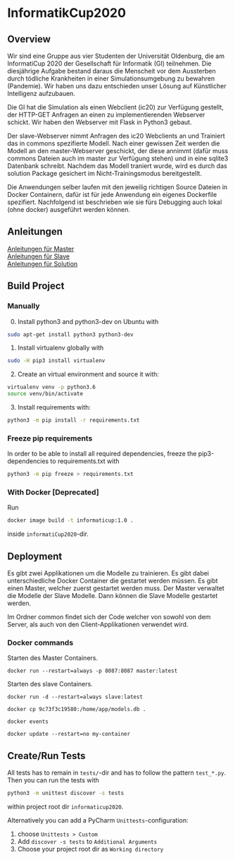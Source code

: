 # InformatikCup2020

## Overview
Wir sind eine Gruppe aus vier Studenten der Universität Oldenburg, die am InformatiCup 2020 der Gesellschaft
für Informatik (GI) teilnehmen. Die diesjährige Aufgabe bestand daraus die Menscheit vor dem Aussterben durch
tödliche Krankheiten in einer Simulationsumgebung zu bewahren (Pandemie). Wir haben uns dazu entschieden
unser Lösung auf Künstlicher Intelligenz aufzubauen.

Die GI hat die Simulation als einen Webclient (ic20) zur Verfügung gestellt, der HTTP-GET Anfragen an einen zu
implementierenden Webserver schickt. Wir haben den Webserver mit Flask in Python3 gebaut.

Der slave-Webserver nimmt Anfragen des ic20 Webclients an und Trainiert das in commons spezifierte Modell.
Nach einer gewissen Zeit werden die Modell an den master-Webserver geschickt, der diese annimmt
(dafür muss commons Dateien auch im master zur Verfügung stehen) und in eine sqlite3 Datenbank schreibt.
Nachdem das Modell traniert wurde, wird es durch das solution Package gesichert im Nicht-Trainingsmodus
bereitgestellt.

Die Anwendungen selber laufen mit den jeweilig richtigen Source Dateien in Docker Containern, dafür
ist für jede Anwendung ein eigenes Dockerfile spezifiert. Nachfolgend ist beschrieben wie sie
fürs Debugging auch lokal (ohne docker) ausgeführt werden können.

## Anleitungen
[Anleitungen für Master](master/README.md)<br/>
[Anleitungen für Slave](slave/README.md)<br/>
[Anleitungen für Solution](solutions/README.md)

## Build Project
### Manually
0. Install python3 and python3-dev on Ubuntu with
```sh
sudo apt-get install python3 python3-dev
```
1. Install virtualenv globally with
```sh
sudo -H pip3 install virtualenv
```
2. Create an virtual environment and source it with:
```sh
virtualenv venv -p python3.6
source venv/bin/activate
```
3. Install requirements with:
```sh
python3 -m pip install -r requirements.txt
```

### Freeze pip requirements
In order to be able to install all required dependencies, freeze
the pip3-dependencies to requirements.txt with
```sh
python3 -m pip freeze > requirements.txt
```
### With Docker [Deprecated]
Run
```sh
docker image build -t informaticup:1.0 .
```
inside `informatiCup2020`-dir.

## Deployment

Es gibt zwei Applikationen um die Modelle zu trainieren. Es gibt dabei unterschiedliche Docker Container die gestartet werden müssen. Es gibt einen Master, welcher zuerst gestartet werden muss. Der Master verwaltet die Modelle der Slave Modelle. Dann können die Slave Modelle gestartet werden.

Im Ordner common findet sich der Code welcher von sowohl von dem Server,
als auch von den Client-Applikationen verwendet wird.

### Docker commands
Starten des Master Containers.
```
docker run --restart=always -p 8087:8087 master:latest
```
Starten des slave Containers.
```
docker run -d --restart=always slave:latest
```
```
docker cp 9c73f3c19580:/home/app/models.db .
```
```
docker events
```
```
docker update --restart=no my-container
```

## Create/Run Tests

All tests has to remain in `tests/`-dir and has to follow
the pattern `test_*.py`.
Then you can run the tests with
```sh
python3 -m unittest discover -s tests
```
within project root dir `informaticup2020`.

Alternatively you can add a PyCharm `Unittests`-configuration:
1. choose `Unittests > Custom`
2. Add `discover -s tests` to `Additional Arguments`
3. Choose your project root dir as `Working directory`
